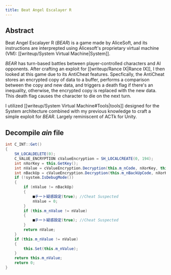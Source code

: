 ```yaml
---
title: Beat Angel Escalayer R
---
```

## Abstract
Beat Angel Escalayer R (*BEAR*) is a game made by AliceSoft, and its instructions are interprepted using Alicesoft's proprietary virtual machine (VM): [[writeup/System Virtual Machine|System]]. 

*BEAR* has turn-based battles between player-controlled characters and AI opponents. After crafting an exploit for [[writeup/Rance IX|Rance IX]], I then looked at this game due to its AntiCheat features. Specfically, the AntiCheat stores an encrypted copy of data to a buffer, performs a comparison between the copy and new data, and triggers a death flag if there's an inequality, otherwise, the encrypted copy is replaced with the new data. This death flag causes the character to die on the next turn.

I utilized [[writeup/System Virtual Machine#Tools|tools]] designed for the System architecture combined with my previous knowledge to craft a simple exploit for *BEAR*. Largely reminiscent of ACTk for Unity.

## Decompile *ain* file
``` c#
int C_INT::Get()
{
	SH_LOCALDELETE(0);
	C_VALUE_ENCRYPTION cValueEncryption = SH_LOCALCREATE(0, 194);
	int nXorKey = this.GetKey();
	int nValue = cValueEncryption.Decryption(this.m_nCode, nXorKey, this.GetCodePattern());
	int nBackUp = cValueEncryption.Decryption(this.m_nBackUpCode, nXorKey, this.GetBackUpCodePattern());
	if (!system.IsDebugMode())
	{
		if (nValue != nBackUp)
		{
			■チート疑惑設定(true); //Cheat Suspected
			nValue = 0;
		}
		if (this.m_nValue != nValue)
		{
			■チート疑惑設定(true); //Cheat Suspected
		}
		return nValue;
	}
	if (this.m_nValue != nValue)
	{
		this.Set(this.m_nValue);
	}
	return this.m_nValue;
	return 0;
}
```
